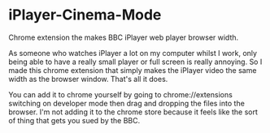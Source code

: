 # iPlayer-Cinema-Mode
Chrome extension the makes BBC iPlayer web player browser width.

As someone who watches iPlayer a lot on my computer whilst I work, only being able to have a really small player or full screen is really annoying. So I made this chrome extension that simply makes the iPlayer video the same width as the browser window. That's all it does.

You can add it to chrome yourself by going to chrome://extensions switching on developer mode then drag and dropping the files into the browser. I'm not adding it to the chrome store because it feels like the sort of thing that gets you sued by the BBC.
